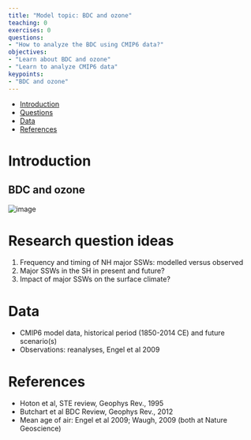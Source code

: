 ```yaml
---
title: "Model topic: BDC and ozone"
teaching: 0
exercises: 0
questions:
- "How to analyze the BDC using CMIP6 data?"
objectives:
- "Learn about BDC and ozone"
- "Learn to analyze CMIP6 data"
keypoints:
- "BDC and ozone"
---
```


*   [Introduction](#introduction)
*   [Questions](#research-question-ideas)
*   [Data](#data)
*   [References](#references)


# Introduction
## BDC and ozone
![image](https://user-images.githubusercontent.com/44640857/111973529-df714200-8afe-11eb-8874-1e3cb88054e1.png)

# Research question ideas
1. Frequency and timing of NH major SSWs: modelled versus observed
2. Major SSWs in the SH in present and future?
3. Impact of major SSWs on the surface climate?

# Data
- CMIP6 model data, historical period (1850-2014 CE) and future scenario(s)
- Observations: reanalyses, Engel et al 2009


# References
- Hoton et al, STE review, Geophys Rev., 1995
- Butchart et al BDC Review, Geophys Rev., 2012
- Mean age of air: Engel et al 2009; Waugh, 2009 (both at Nature Geoscience)
